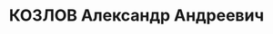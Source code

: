 ---
title: КОЗЛОВ Александр Андреевич
description: "Род. в 1898, Московская обл., Можайский р-н, д. Тетерино, русский, обр.:\
  \ среднее, член ВКП(б). Проживал: г. Москва, Тишинская пл., 8 - 76. Начальник 4-го\
  \ отделения строительного отдела Московского ВО, интендант 2 ранга \n  Арестован\
  \ 26.08.1937. Обв.: участие в к.-р. тер.организации. Приговор: ВК ВС СССР, 31.10.1937\
  \ – ВМН. Расстрелян 01.11.1937. \n  Реабилитирован ВК ВС СССР 11.02.1958"
---